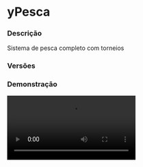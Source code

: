 # yPesca
<secondary-label ref="rankup"/>

### Descrição
Sistema de pesca completo com torneios

### Versões
<secondary-label ref="1.8"/>
<secondary-label ref="1.9"/>
<secondary-label ref="1.10"/>
<secondary-label ref="1.11"/>
<secondary-label ref="1.12"/>
<secondary-label ref="1.13"/>
<secondary-label ref="1.14"/>
<secondary-label ref="1.15"/>
<secondary-label ref="1.16"/>
<secondary-label ref="1.17"/>
<secondary-label ref="1.18"/>
<secondary-label ref="1.19"/>
<secondary-label ref="1.20"/>
<secondary-label ref="1.21"/>

### Demonstração
<video src="//www.youtube.com/watch?v=Qk9F2Vl8ZPI"/>


<chapter title="Comandos" id="commands" collapsible="true">
<code-block lang="plain text">/pesca - Abre o menu principal
/pesca top - Abre o menu de top
/pesca ajuda - Envia a mensagem de ajuda
/pesca ir - Vai até a área de pesca
/pesca sair - Sai da área de pesca
/pesca peixes - Abre o menu de armazém de peixes
/corais - Vê a quantia de corais
/corais [player] - Vê a quantia de corais de um jogador
/corais enviar - Envia seus corais para um jogador
/corais add - Adiciona corais para um jogador
/corais give - Dá corais em forma de itens para um jogador
/corais set - Seta corais para um jogador
/corais remove - Remove corais de um jogador
/pesca setspawn - Seta o local de spawn da área de pesca
/pesca setsaida - Seta a saída da pesca
/pesca iniciartorneio - Inicia um torneio
/pesca parartorneio - Finaliza um torneio
/pesca givebooster - Dá um booster à um jogador
/pesca giveclasse - Dá uma classe à um jogador
/pesca givefish - Dá um peixe à um jogador
/pesca resetrod - Reseta a vara de um jogador</code-block>
</chapter>

<chapter title="Permissões" id="permissions" collapsible="true">
<code-block lang="plain text">ypesca.use - Permissão para o /pesca
ypesca.top - Permissão para o /pesca top
ypesca.go - Permissão para o /pesca ir
ypesca.exit - Permissão para o /pesca sair
ypesca.sell - Permissão para o /pesca peixes
ypesca.sellall - Permissão para o sell - all
ypesca.coin.use - Permissão para o /corais
ypesca.coin.look - Permissão para o /corais [player]
ypesca.coin.send - Permissão para o /corais enviar
ypesca.coin.help - Permissão para o /corais ajuda
ypesca.coin.add - Permissão para o /corais add
ypesca.coin.remove - Permissão para o /corais remove
ypesca.coin.set - Permissão para o /corais set
ypesca.coin.give - Permissão para o /corais give
ypesca.setspawn - Permissão para o /pesca setspawn
ypesca.setexit - Permissão para o /pesca setexit
ypesca.tournament.start - Permissão para o /pesca iniciartorneio
ypesca.tournament.stop - Permissão para o /pesca parartorneio
ypesca.givebooster - Permissão para o /pesca givebooster
ypesca.giveclasse - Permissão para o /pesca giveclasse
ypesca.givefish - Permissão para o /pesca givefish
ypesca.resetrod - Permissão para o /pesca resetrod</code-block>
</chapter>

## Placeholders
<primary-label ref="placeholders"/>

Aqui estão as placeholders disponíveis para utilização com este plugin. Consulte-as para entender como utilizá-las corretamente.

<code-block lang="plain text" ignore-vars="true">
%ypesca_time% - Retorna o tempo que o jogador ficou pescando
%ypesca_time_raw% - Retorna o tempo que o jogador ficou pescando sem formatar
%ypesca_best_weight% - Retorna o maior peso que o jogador já pescou
%ypesca_fished% - Retorna a quantia de peixes que o jogador pescou
%ypesca_fished_raw% - Retorna a quantia de peixes que o jogador pescou sem formatar
%ypesca_fished_round% - Retorna a quantia de peixes que o jogador pescou em uma rodada
%ypesca_fished_round_raw% - Retorna a quantia de peixes que o jogador pescou em uma rodada sem formatar
%ypesca_coin% - Retorna a quantia de corais do jogador
%ypesca_coin_raw% - Retorna a quantia de corais do jogador sem formatar
%ypesca_tag% - Retorna a tag para o ganhador do torneio
%ypesca_level% - Retorna a o level atual do jogador (formatado)
%ypesca_level_raw% - Retorna a o level atual do jogador (sem formatar)
%ypesca_classe% - Retorna a classe atual
%ypesca_classe_next% - Retorna a próxima classe
%ypesca_classe_progress% - Retorna a barra de progresso de evolução da classe
%ypesca_classe_percentage% - Retorna a porcentagem de progresso de evolução da classe
%ypesca_progress% - Retorna a barra de progresso de evolução da vara
%ypesca_percentage% - Retorna a porcentagem de progresso de evolução da vara
</code-block>

## Chat
<primary-label ref="chat"/>

Esta seção apresenta as placeholders disponíveis para utilização no chat. Consulte-as para compreender como aplicá-las de maneira eficaz.

<code-block lang="plain text">
{ypesca} - Tag do jogador que ganhou o torneio
</code-block>

## API
<primary-label ref="api"/>

Configure nossa API para aproveitar todos os recursos oferecidos pelo plugin. Siga as instruções para garantir uma integração bem-sucedida.

<code-block lang="java">
public static PescaAPIHolder getAPI() {
    try {
        RegisteredServiceProvider&lt;PescaAPIHolder> rsp = Bukkit.getServer().getServicesManager()
            .getRegistration(PescaAPIHolder.class);
        return rsp == null ? null : rsp.getProvider();
    } catch (Throwable var1) {
        return null;
    }
}
</code-block>

## Erros comuns
<primary-label ref="errors"/>

Antes de configurar o plugin, revise os pontos listados aqui para evitar problemas frequentes durante a configuração.

<seealso style="cards">
    <category ref="wrs">
        <a href="yplugins.md"></a>        <a href="https://ystoreplugins.com.br/plugins/detalhes/92-yPesca">Site do plugin yPesca</a>
    </category>
</seealso>